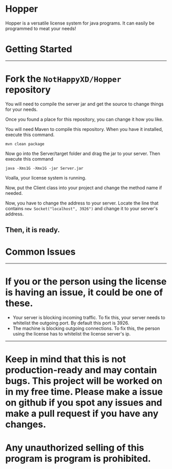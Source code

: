 # Hopper
Hopper is a versatile license system for java programs. It can easily be programmed to meat your needs!

# Getting Started
---
# Fork the `NotHappyXD/Hopper` repository
You will need to compile the server jar and get the source to change things for your needs.

Once you found a place for this repository, you can change it how you like.

You will need Maven to compile this repository.
When you have it installed, execute this command.
```
mvn clean package
```

Now go into the Server/target folder and drag the jar to your server.
Then execute this command

```
java -Xms1G -Xmx1G -jar Server.jar
```

Voalla, your license system is running.

Now, put the Client class into your project and change the method name if needed.

Now, you have to change the address to your server.
Locate the line that contains ``new Socket("localhost", 3926")`` and change it to your server's address.

Then, it is ready.
---

# Common Issues
---

# If you or the person using the license is having an issue, it could be one of these.

- Your server is blocking incoming traffic. To fix this, your server needs to whitelist the outgoing port. By default this port is 3926.
- The machine is blocking outgoing connections. To fix this, the person using the license has to whitelist the license server's ip.
---

# Keep in mind that this is not production-ready and may contain bugs. This project will be worked on in my free time. Please make a issue on github if you spot any issues and make a pull request if you have any changes.

# Any unauthorized selling of this program is program is prohibited.
